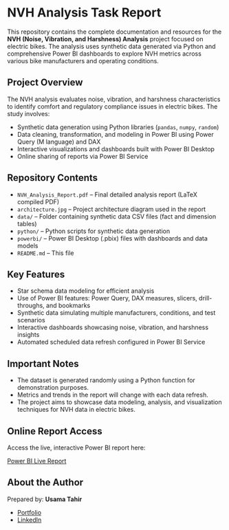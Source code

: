 # NVH Analysis Task Report

This repository contains the complete documentation and resources for the **NVH (Noise, Vibration, and Harshness) Analysis** project focused on electric bikes. The analysis uses synthetic data generated via Python and comprehensive Power BI dashboards to explore NVH metrics across various bike manufacturers and operating conditions.

## Project Overview

The NVH analysis evaluates noise, vibration, and harshness characteristics to identify comfort and regulatory compliance issues in electric bikes. The study involves:

- Synthetic data generation using Python libraries (`pandas`, `numpy`, `random`)
- Data cleaning, transformation, and modeling in Power BI using Power Query (M language) and DAX
- Interactive visualizations and dashboards built with Power BI Desktop
- Online sharing of reports via Power BI Service

## Repository Contents

- `NVH_Analysis_Report.pdf` – Final detailed analysis report (LaTeX compiled PDF)
- `architecture.jpg` – Project architecture diagram used in the report
- `data/` – Folder containing synthetic data CSV files (fact and dimension tables)
- `python/` – Python scripts for synthetic data generation
- `powerbi/` – Power BI Desktop (.pbix) files with dashboards and data models
- `README.md` – This file

## Key Features

- Star schema data modeling for efficient analysis
- Use of Power BI features: Power Query, DAX measures, slicers, drill-throughs, and bookmarks
- Synthetic data simulating multiple manufacturers, conditions, and test scenarios
- Interactive dashboards showcasing noise, vibration, and harshness insights
- Automated scheduled data refresh configured in Power BI Service

## Important Notes

- The dataset is generated randomly using a Python function for demonstration purposes.
- Metrics and trends in the report will change with each data refresh.
- The project aims to showcase data modeling, analysis, and visualization techniques for NVH data in electric bikes.

## Online Report Access

Access the live, interactive Power BI report here:

[Power BI Live Report](https://app.powerbi.com/view?r=eyJrIjoiNmFhODkxNTQtMzE1ZS00NGY2LTg0OGQtZTNjZTU4ODZhYjM3IiwidCI6IjRmOGE3YmJkLTA2NGItNDEzNC1hZDc2LTU0ZmYyNTVmODllNiIsImMiOjl9&pageName=4d4b68f8a00b62dbe04e)

## About the Author

Prepared by: **Usama Tahir**
- [Portfolio](https://usama00004.github.io/portfolio/)
- [LinkedIn](https://www.linkedin.com/in/usamatahir-00004)




